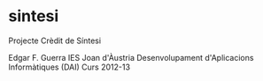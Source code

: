 sintesi
=======

Projecte Crèdit de Síntesi

Edgar F. Guerra
IES Joan d'Àustria
Desenvolupament d'Aplicacions Informàtiques (DAI)
Curs 2012-13